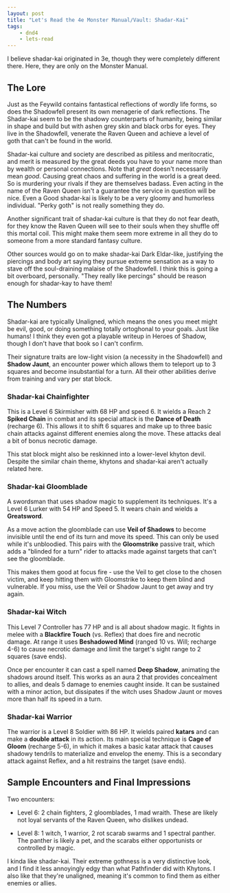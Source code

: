 ```yaml
---
layout: post
title: "Let's Read the 4e Monster Manual/Vault: Shadar-Kai"
tags:
    - dnd4
    - lets-read
---
```


I believe shadar-kai originated in 3e, though they were completely different
there. Here, they are only on the Monster Manual.

## The Lore

Just as the Feywild contains fantastical reflections of wordly life forms, so
does the Shadowfell present its own menagerie of dark reflections. The
Shadar-kai seem to be the shadowy counterparts of humanity, being similar in
shape and build but with ashen grey skin and black orbs for eyes. They live in
the Shadowfell, venerate the Raven Queen and achieve a level of goth that can't
be found in the world.

Shadar-kai culture and society are described as pitiless and meritocratic, and
merit is measured by the great deeds you have to your name more than by wealth
or personal connections. Note that _great_ doesn't necessarily mean
_good_. Causing great chaos and suffering in the world is a great deed. So is
murdering your rivals if they are themselves badass. Even acting in the name of
the Raven Queen isn't a guarantee the service in question will be nice. Even a
Good shadar-kai is likely to be a very gloomy and humorless individual. "Perky
goth" is not really something they do.

Another significant trait of shadar-kai culture is that they do not fear death,
for they know the Raven Queen will see to their souls when they shuffle off this
mortal coil. This might make them seem more extreme in all they do to someone
from a more standard fantasy culture.

Other sources would go on to make shadar-kai Dark Eldar-like, justifying the
piercings and body art saying they pursue extreme sensation as a way to stave
off the soul-draining malaise of the Shadowfell. I think this is going a bit
overboard, personally. "They really like percings" should be reason enough for
shadar-kay to have them!

## The Numbers

Shadar-kai are typically Unaligned, which means the ones you meet might be evil,
good, or doing something totally ortoghonal to your goals. Just like humans! I
think they even got a playable writeup in Heroes of Shadow, though I don't have
that book so I can't confirm.

Their signature traits are low-light vision (a necessity in the Shadowfell) and
**Shadow Jaunt**, an encounter power which allows them to teleport up to 3
squares and become insubstantial for a turn. All their other abilities derive
from training and vary per stat block.

### Shadar-kai Chainfighter

This is a Level 6 Skirmisher with 68 HP and speed 6. It wields a Reach 2
**Spiked Chain** in combat and its special attack is the **Dance of Death**
(recharge 6). This allows it to shift 6 squares and make up to three basic chain
attacks against different enemies along the move. These attacks deal a bit of
bonus necrotic damage.

This stat block might also be reskinned into a lower-level khyton devil. Despite
the similar chain theme, khytons and shadar-kai aren't actually related here.

### Shadar-kai Gloomblade

A swordsman that uses shadow magic to supplement its techniques. It's a Level 6
Lurker with 54 HP and Speed 5. It wears chain and wields a **Greatsword**.

As a move action the gloomblade can use **Veil of Shadows** to become invisible
until the end of its turn and move its speed. This can only be used while it's
unbloodied. This pairs with the **Gloomstrike** passive trait, which adds a
"blinded for a turn" rider to attacks made against targets that can't see the
gloomblade.

This makes them good at focus fire - use the Veil to get close to the chosen
victim, and keep hitting them with Gloomstrike to keep them blind and
vulnerable. If you miss, use the Veil or Shadow Jaunt to get away and try again.

### Shadar-kai Witch

This Level 7 Controller has 77 HP and is all about shadow magic. It fights in
melee with a **Blackfire Touch** (vs. Reflex) that does fire and necrotic
damage. At range it uses **Beshadowed Mind** (ranged 10 vs. Will; recharge 4-6)
to cause necrotic damage and limit the target's sight range to 2 squares (save
ends).

Once per encounter it can cast a spell named **Deep Shadow**, animating the
shadows around itself. This works as an aura 2 that provides concealment to
allies, and deals 5 damage to enemies caught inside. It can be sustained with a
minor action, but dissipates if the witch uses Shadow Jaunt or moves more than
half its speed in a turn.

### Shadar-kai Warrior

The warrior is a Level 8 Soldier with 86 HP. It wields paired **katars** and can
make a **double attack** in its action. Its main special technique is **Cage of
Gloom** (recharge 5-6), in which it makes a basic katar attack that causes
shadowy tendrils to materialize and envelop the enemy. This is a secondary
attack against Reflex, and a hit restrains the target (save ends).

## Sample Encounters and Final Impressions

Two encounters:

- Level 6: 2 chain fighters, 2 gloomblades, 1 mad wraith. These are likely not
  loyal servants of the Raven Queen, who dislikes undead.

- Level 8: 1 witch, 1 warrior, 2 rot scarab swarms and 1 spectral panther. The
  panther is likely a pet, and the scarabs either opportunists or controlled by
  magic.

I kinda like shadar-kai. Their extreme gothness is a very distinctive look, and
I find it less annoyingly edgy than what Pathfinder did with Khytons. I also
like that they're unaligned, meaning it's common to find them as either enemies
or allies.
